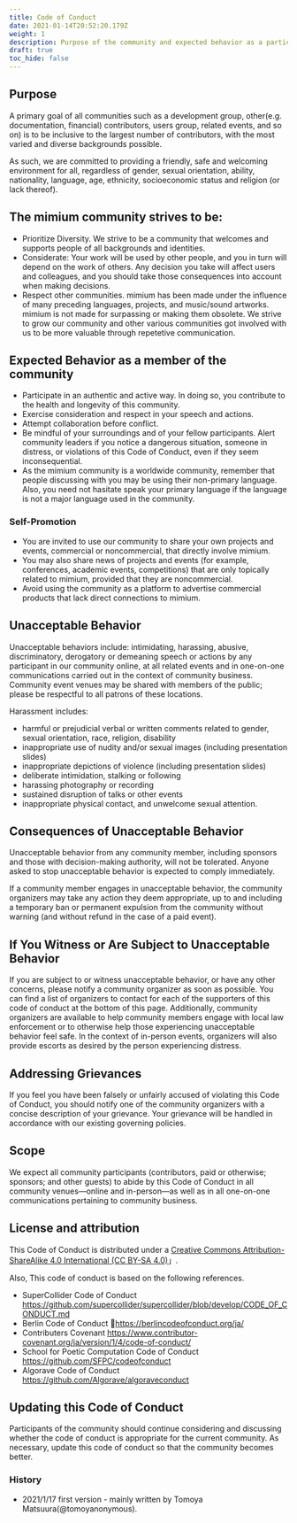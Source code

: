 ```yaml
---
title: Code of Conduct
date: 2021-01-14T20:52:20.179Z
weight: 1
description: Purpose of the community and expected behavior as a participant
draft: true
toc_hide: false
---
```

## Purpose

A primary goal of all communities such as a development group, other(e.g. documentation, financial) contributors, users group, related events, and so on) is to be inclusive to the largest number of contributors, with the most varied and diverse backgrounds possible. 

As such, we are committed to providing a friendly, safe and welcoming environment for all, regardless of gender, sexual orientation, ability, nationality, language, age, ethnicity, socioeconomic status and religion (or lack thereof).

## The mimium community strives to be:

- Prioritize Diversity. We strive to be a community that welcomes and supports people of all backgrounds and identities.
- Considerate: Your work will be used by other people, and you in turn will depend on the work of others. Any decision you take will affect users and colleagues, and you should take those consequences into account when making decisions. 
- Respect other communities. mimium has been made under the influence of many preceding languages, projects, and music/sound artworks. mimium is not made for surpassing or making them obsolete. We strive to grow our community and other various communities got involved with us to be more valuable through repetetive communication.

## Expected Behavior as a member of the community

- Participate in an authentic and active way. In doing so, you contribute to the health and longevity of this community.
- Exercise consideration and respect in your speech and actions.
- Attempt collaboration before conflict.
- Be mindful of your surroundings and of your fellow participants. Alert community leaders if you notice a dangerous situation, someone in distress, or violations of this Code of Conduct, even if they seem inconsequential.
- As the mimium community is a worldwide community, remember that people discussing with you may be using their non-primary language.  Also, you need not hasitate speak your primary language if the language is not a major language used in the community.

### Self-Promotion

- You are invited to use our community to share your own projects and events, commercial or noncommercial, that directly involve mimium.
- You may also share news of projects and events (for example, conferences, academic events, competitions) that are only topically related to mimium, provided that they are noncommercial.
- Avoid using the community as a platform to advertise commercial products that lack direct connections to mimium.

## Unacceptable Behavior

Unacceptable behaviors include: intimidating, harassing, abusive, discriminatory, derogatory or demeaning speech or actions by any participant in our community online, at all related events and in one-on-one communications carried out in the context of community business. Community event venues may be shared with members of the public; please be respectful to all patrons of these locations.

Harassment includes:

- harmful or prejudicial verbal or written comments related to gender, sexual orientation, race, religion, disability
- inappropriate use of nudity and/or sexual images (including presentation slides)
- inappropriate depictions of violence (including presentation slides)
- deliberate intimidation, stalking or following
- harassing photography or recording
- sustained disruption of talks or other events
- inappropriate physical contact, and unwelcome sexual attention.

## Consequences of Unacceptable Behavior

Unacceptable behavior from any community member, including sponsors and those with decision-making authority, will not be tolerated. Anyone asked to stop unacceptable behavior is expected to comply immediately.

If a community member engages in unacceptable behavior, the community organizers may take any action they deem appropriate, up to and including a temporary ban or permanent expulsion from the community without warning (and without refund in the case of a paid event).

## If You Witness or Are Subject to Unacceptable Behavior

If you are subject to or witness unacceptable behavior, or have any other concerns, please notify a community organizer as soon as possible. You can find a list of organizers to contact for each of the supporters of this code of conduct at the bottom of this page. Additionally, community organizers are available to help community members engage with local law enforcement or to otherwise help those experiencing unacceptable behavior feel safe. In the context of in-person events, organizers will also provide escorts as desired by the person experiencing distress.


## Addressing Grievances

If you feel you have been falsely or unfairly accused of violating this Code of Conduct, you should notify one of the community organizers with a concise description of your grievance. Your grievance will be handled in accordance with our existing governing policies.

## Scope

We expect all community participants (contributors, paid or otherwise; sponsors; and other guests) to abide by this Code of Conduct in all community venues—online and in-person—as well as in all one-on-one communications pertaining to community business.

## License and attribution

This Code of Conduct is distributed under a [Creative Commons Attribution-ShareAlike 4.0 International (CC BY-SA 4.0)](https://creativecommons.org/licenses/by-sa/4.0/)」.

Also, This code of conduct is based on the following references.

- SuperCollider Code of Conduct <https://github.com/supercollider/supercollider/blob/develop/CODE_OF_CONDUCT.md>
- Berlin Code of Conduct <https://berlincodeofconduct.org/ja/>
- Contributers Covenant <https://www.contributor-covenant.org/ja/version/1/4/code-of-conduct/>
- School for Poetic Computation Code of Conduct <https://github.com/SFPC/codeofconduct>
- Algorave Code of Conduct https://github.com/Algorave/algoraveconduct

## Updating this Code of Conduct

Participants of the community should continue considering and discussing whether the code of conduct is appropriate for the current community. As necessary, update this code of conduct so that the community becomes better.

### History

- 2021/1/17 first version - mainly written by Tomoya Matsuura(@tomoyanonymous).

